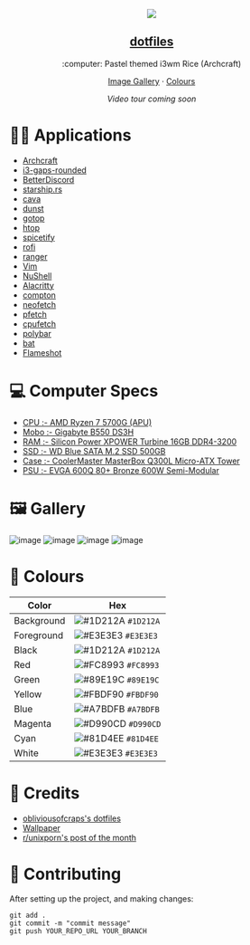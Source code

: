 <p align="center">
  <img src="https://github.com/harshhhdev/dotfiles/blob/master/Banner.png" />
  <a href="https://harshhhdev.github.io/">
    <h2 align="center">dotfiles</h2>
  </a>
</p> 
<p align="center">:computer: Pastel themed i3wm Rice (Archcraft)</p>
<p align="center">
  <a href="https://github.com/harshhhdev/dotfiles#%EF%B8%8F-gallery">Image Gallery</a>
    ·
  <a href="https://github.com/harshhhdev/dotfiles#-colours">Colours</a>
 </p>
 <p align="center">
  <i align="center">Video tour coming soon</i>
 </p>
 
# 👨‍💻 Applications

 - [Archcraft](https://archcraft.io/)
 - [i3-gaps-rounded](https://github.com/terroo/i3-radius)
 - [BetterDiscord](https://betterdiscord.app/)
 - [starship.rs](https://starship.rs/)
 - [cava](https://github.com/karlstav/cava)
 - [dunst](https://dunst-project.org/)
 - [gotop](https://github.com/cjbassi/gotop)
 - [htop](https://htop.dev/)
 - [spicetify](https://github.com/khanhas/spicetify-cli)
 - [rofi](https://github.com/davatorium/rofi)
 - [ranger](https://ranger.github.io/)
 - [Vim](https://www.vim.org/)
 - [NuShell](https://www.nushell.sh/)
 - [Alacritty](https://github.com/alacritty/alacritty)
 - [compton](https://github.com/chjj/compton)
 - [neofetch](https://github.com/dylanaraps/neofetch)
 - [pfetch](https://github.com/dylanaraps/pfetch)
 - [cpufetch](https://github.com/Dr-Noob/cpufetch)
 - [polybar](https://polybar.github.io/)
 - [bat](https://github.com/sharkdp/bat)
 - [Flameshot](https://flameshot.org/)
 
# :computer: Computer Specs

 - [CPU :- AMD Ryzen 7 5700G (APU)](https://www.amd.com/en/products/apu/amd-ryzen-7-5700g)
 - [Mobo :- Gigabyte B550 DS3H](https://www.gigabyte.com/Motherboard/B550M-DS3H-rev-1x)
 - [RAM :- Silicon Power XPOWER Turbine 16GB DDR4-3200](https://amzn.to/31sOQO6)
 - [SSD :- WD Blue SATA M.2 SSD 500GB](https://www.westerndigital.com/products/internal-drives/wd-blue-sata-m-2-ssd#WDS500G2B0B)
 - [Case :- CoolerMaster MasterBox Q300L Micro-ATX Tower](https://www.coolermaster.com/catalog/cases/mini-tower/masterbox-q300l/)
 - [PSU :- EVGA 600Q 80+ Bronze 600W Semi-Modular](https://www.evga.com/products/product.aspx?pn=110-BQ-0600-K1)

# 🖼️ Gallery

![image](https://user-images.githubusercontent.com/69592270/144723641-b42d960d-5fca-42e1-99f1-ac11b4cb160b.png)
![image](https://user-images.githubusercontent.com/69592270/144723771-11286d0d-0141-4564-b825-4fafc15e11ea.png)
![image](https://user-images.githubusercontent.com/69592270/144723927-2c924750-e5fc-487e-a336-4ee57b269038.png)
![image](https://user-images.githubusercontent.com/69592270/144723969-f8345c5a-29ab-4ee5-bded-ea014cef8b72.png)

# 🎨 Colours

| Color       | Hex                                                                |
| ----------- | ------------------------------------------------------------------ |
| Background  | ![#1D212A](https://via.placeholder.com/10/1D212A?text=+) `#1D212A` |
| Foreground  | ![#E3E3E3](https://via.placeholder.com/10/E3E3E3?text=+) `#E3E3E3` |
| Black       | ![#1D212A](https://via.placeholder.com/10/1D212A?text=+) `#1D212A` |
| Red         | ![#FC8993](https://via.placeholder.com/10/FC8993?text=+) `#FC8993` |
| Green       | ![#89E19C](https://via.placeholder.com/10/89E19C?text=+) `#89E19C` |
| Yellow      | ![#FBDF90](https://via.placeholder.com/10/FBDF90?text=+) `#FBDF90` |
| Blue        | ![#A7BDFB](https://via.placeholder.com/10/A7BDFB?text=+) `#A7BDFB` |
| Magenta     | ![#D990CD](https://via.placeholder.com/10/D990CD?text=+) `#D990CD` |
| Cyan        | ![#81D4EE](https://via.placeholder.com/10/81D4EE?text=+) `#81D4EE` |
| White       | ![#E3E3E3](https://via.placeholder.com/10/E3E3E3?text=+) `#E3E3E3` |

# :clap: Credits

 - [obliviousofcraps's dotfiles](https://github.com/obliviousofcraps/mf-dots)
 - [Wallpaper](https://twitter.com/owakita_/status/1259478540447350784?lang=en)
 - [r/unixporn's post of the month](https://www.reddit.com/r/unixporn/wiki/info/postofthemonth)

# 🤞 Contributing

After setting up the project, and making changes:

```git
git add .
git commit -m "commit message"
git push YOUR_REPO_URL YOUR_BRANCH
```

